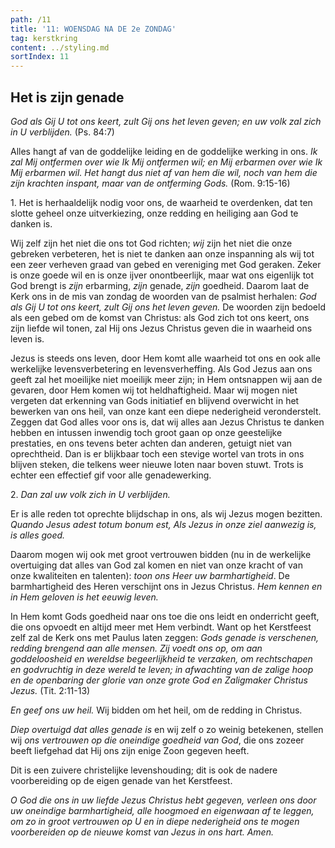 ```yaml
---
path: /11
title: '11: WOENSDAG NA DE 2e ZONDAG'
tag: kerstkring
content: ../styling.md
sortIndex: 11
---
```


## Het is zijn genade

_God als Gij U tot ons keert, zult Gij ons het leven geven; en uw volk zal zich in U verblijden._ (Ps. 84:7)

Alles hangt af van de goddelijke leiding en de goddelijke werking in ons. _Ik zal Mij ontfermen over wie Ik Mij ontfermen wil; en Mij erbarmen over wie Ik Mij erbarmen wil._ _Het hangt dus niet af van hem die wil, noch van hem die zijn krachten inspant, maar van de ontferming Gods._ (Rom. 9:15-16)

1\. Het is herhaaldelijk nodig voor ons, de waarheid te overdenken, dat ten slotte geheel onze uitverkiezing, onze redding en heiliging aan God te danken is. 

Wij zelf zijn het niet die ons tot God richten; _wij_ zijn het niet die onze gebreken verbeteren, het is niet te danken aan onze inspanning als wij tot een zeer verheven graad van gebed en vereniging met God geraken. Zeker is onze goede wil en is onze ijver onontbeerlijk, maar wat ons eigenlijk tot God
brengt is _zijn_ erbarming, _zijn_ genade, _zijn_ goedheid. Daarom laat de Kerk ons in de mis van zondag de woorden van de psalmist herhalen: _God als Gij U tot ons keert, zult Gij ons het leven geven._ De woorden zijn bedoeld als een gebed om de komst van Christus: als God zich tot ons keert, ons zijn liefde wil tonen, zal Hij ons Jezus Christus geven die in waarheid ons leven is.

Jezus is steeds ons leven, door Hem komt alle waarheid tot ons en ook alle werkelijke levensverbetering en levensverheffing. Als God Jezus aan ons geeft zal het moeilijke niet moeilijk meer zijn; in Hem ontsnappen wij aan de gevaren, door Hem komen wij tot heldhaftigheid. Maar wij mogen niet vergeten dat erkenning van Gods initiatief en blijvend overwicht in het bewerken van ons heil, van onze kant een diepe nederigheid veronderstelt. Zeggen dat God alles voor ons is, dat wij alles aan Jezus Christus te danken hebben en intussen inwendig toch groot gaan op onze geestelijke prestaties, en ons tevens beter achten dan anderen, getuigt niet van oprechtheid. Dan is er blijkbaar toch een stevige wortel van trots in ons blijven steken, die telkens weer nieuwe loten naar boven stuwt. Trots is echter een effectief gif voor alle genadewerking.

2\. _Dan zal uw volk zich in U verblijden._

Er is alle reden tot oprechte blijdschap in ons, als wij Jezus mogen bezitten. _Quando Jesus adest totum bonum est,_ _Als Jezus in onze ziel aanwezig is, is alles goed._

Daarom mogen wij ook met groot vertrouwen bidden (nu in de werkelijke overtuiging dat alles van God zal komen en niet van onze kracht of van onze kwaliteiten en talenten): _toon ons Heer uw barmhartigheid_. De barmhartigheid des Heren verschijnt ons in Jezus Christus. _Hem kennen en in Hem geloven is het eeuwig leven._

In Hem komt Gods goedheid naar ons toe die ons leidt en onderricht geeft, die ons opvoedt en altijd meer met Hem verbindt. Want op het Kerstfeest zelf zal de Kerk ons met Paulus laten zeggen: _Gods genade is verschenen, redding brengend aan alle mensen. Zij voedt ons op, om aan goddeloosheid en wereldse begeerlijkheid te verzaken, om rechtschapen en godvruchtig in deze wereld te leven; in afwachting van de zalige hoop en de openbaring der glorie van onze grote God en Zaligmaker Christus Jezus._ (Tit. 2:11-13)

_En geef ons uw heil._ Wij bidden om het heil, om de redding in Christus.

_Diep overtuigd dat alles genade is_ en wij zelf o zo weinig betekenen, stellen wij _ons vertrouwen op die oneindige goedheid van God_, die ons zozeer beeft liefgehad dat Hij ons zijn enige Zoon gegeven heeft.

Dit is een zuivere christelijke levenshouding; dit is ook de nadere voorbereiding op de eigen genade van het Kerstfeest.

_O God die ons in uw liefde Jezus Christus hebt gegeven, verleen ons door uw oneindige barmhartigheid, alle hoogmoed en eigenwaan af te leggen, om zo in groot vertrouwen op U en in diepe nederigheid ons te mogen voorbereiden op de nieuwe komst van Jezus in ons hart. Amen._
